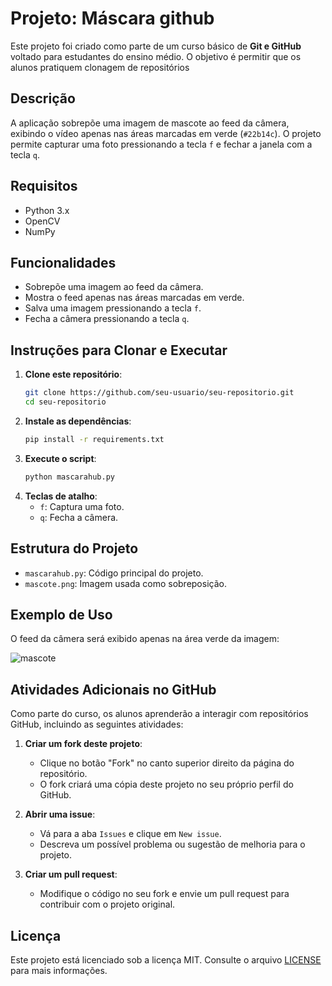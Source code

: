 
# Projeto: Máscara github

Este projeto foi criado como parte de um curso básico de **Git e GitHub** voltado para estudantes do ensino médio. O objetivo é permitir que os alunos pratiquem clonagem de repositórios 
## Descrição
A aplicação sobrepõe uma imagem de mascote ao feed da câmera, exibindo o vídeo apenas nas áreas marcadas em verde (`#22b14c`). O projeto permite capturar uma foto pressionando a tecla `f` e fechar a janela com a tecla `q`.

## Requisitos
- Python 3.x
- OpenCV
- NumPy

## Funcionalidades
- Sobrepõe uma imagem ao feed da câmera.
- Mostra o feed apenas nas áreas marcadas em verde.
- Salva uma imagem pressionando a tecla `f`.
- Fecha a câmera pressionando a tecla `q`.

## Instruções para Clonar e Executar
1. **Clone este repositório**:
   ```bash
   git clone https://github.com/seu-usuario/seu-repositorio.git
   cd seu-repositorio
   ```
2. **Instale as dependências**:
   ```bash
   pip install -r requirements.txt
   ```
3. **Execute o script**:
   ```bash
   python mascarahub.py
   ```
4. **Teclas de atalho**:
   - `f`: Captura uma foto.
   - `q`: Fecha a câmera.

## Estrutura do Projeto
- `mascarahub.py`: Código principal do projeto.
- `mascote.png`: Imagem usada como sobreposição.

## Exemplo de Uso
O feed da câmera será exibido apenas na área verde da imagem:

![mascote](https://github.com/user-attachments/assets/13187090-2702-48f4-b275-cb5e12253d48)


## Atividades Adicionais no GitHub
Como parte do curso, os alunos aprenderão a interagir com repositórios GitHub, incluindo as seguintes atividades:

1. **Criar um fork deste projeto**:
   - Clique no botão "Fork" no canto superior direito da página do repositório.
   - O fork criará uma cópia deste projeto no seu próprio perfil do GitHub.

2. **Abrir uma issue**:
   - Vá para a aba `Issues` e clique em `New issue`.
   - Descreva um possível problema ou sugestão de melhoria para o projeto.

3. **Criar um pull request**:
   - Modifique o código no seu fork e envie um pull request para contribuir com o projeto original.

## Licença
Este projeto está licenciado sob a licença MIT. Consulte o arquivo [LICENSE](LICENSE) para mais informações.
